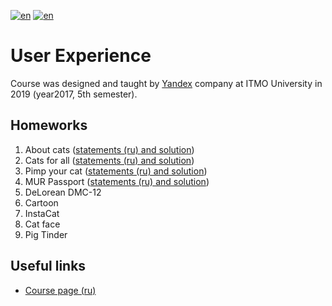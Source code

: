 [![en](https://img.shields.io/badge/lang-en-red.svg)](README.md) [![en](https://img.shields.io/badge/lang-ru-blue.svg)](README.ru.md)

# User Experience

Course was designed and taught by [Yandex](https://github.com/yandex) company at ITMO University in 2019 (year2017, 5th semester).

## Homeworks

1. About cats ([statements (ru) and solution](https://github.com/cannor147/itmo-ux-hw01-about-cats))
2. Cats for all ([statements (ru) and solution](https://github.com/cannor147/itmo-ux-hw02-cats-for-all))
3. Pimp your cat ([statements (ru) and solution](https://github.com/cannor147/itmo-ux-hw03-pimp-your-cat))
4. MUR Passport ([statements (ru) and solution](https://github.com/cannor147/itmo-ux-hw04-murpassport))
5. DeLorean DMC-12
6. Cartoon
7. InstaCat
7. Cat face
7. Pig Tinder

## Useful links

* [Course page (ru)](https://frontend-ifmo-2019.now.sh/ux)